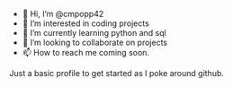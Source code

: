 - 👋 Hi, I’m @cmpopp42
- 👀 I’m interested in coding projects
- 🌱 I’m currently learning python and sql
- 💞️ I’m looking to collaborate on projects
- 📫 How to reach me coming soon.

Just a basic profile to get started as I poke around github.

<!---
cmpopp42/cmpopp42 is a ✨ special ✨ repository because its `README.md` (this file) appears on your GitHub profile.
You can click the Preview link to take a look at your changes.
--->
